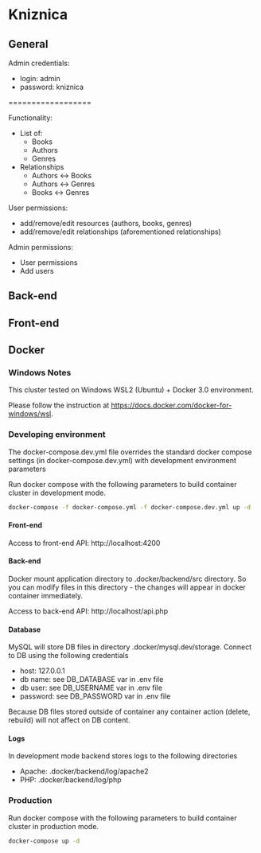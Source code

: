 # Kniznica

## General

Admin credentials:

- login: admin
- password: kniznica

==================

Functionality:
 - List of:
    - Books
    - Authors
    - Genres
 - Relationships
    - Authors <-> Books
    - Authors <-> Genres
    - Books <-> Genres
  
User permissions:
 - add/remove/edit resources (authors, books, genres)
 - add/remove/edit relationships (aforementioned relationships)
  
Admin permissions:
 - User permissions
 - Add users
  
## Back-end

## Front-end

## Docker

### Windows Notes

This cluster tested on Windows WSL2 (Ubuntu) + Docker 3.0 environment.

Please follow the instruction at https://docs.docker.com/docker-for-windows/wsl.

### Developing environment

The docker-compose.dev.yml file overrides the standard docker compose
settings (in docker-compose.dev.yml) with development environment parameters

Run docker compose with the following parameters to build container cluster in development mode.

```bash
docker-compose -f docker-compose.yml -f docker-compose.dev.yml up -d
```
#### Front-end

Access to front-end API: http://localhost:4200

#### Back-end

Docker mount application directory to .docker/backend/src directory.
So you can modify files in this directory - the changes will appear
in docker container immediately.

Access to back-end API: http://localhost/api.php

#### Database

MySQL will store DB files in directory .docker/mysql.dev/storage.
Connect to DB using the following credentials
- host: 127.0.0.1
- db name: see DB_DATABASE var in .env file
- db user: see DB_USERNAME var in .env file
- password: see DB_PASSWORD var in .env file

Because DB files stored outside of container any container action (delete, rebuild)
will not affect on DB content.

#### Logs

In development mode backend stores logs to the following directories

- Apache: .docker/backend/log/apache2
- PHP: .docker/backend/log/php


### Production

Run docker compose with the following parameters to build container cluster in production mode.

```bash
docker-compose up -d
```
